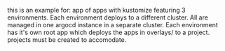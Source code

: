 this is an example for:
app of apps with kustomize featuring 3 environments. 
Each environment deploys to a different cluster.
All are managed in one argocd instance in a separate cluster.
Each environment has it's own root app which deploys the apps in overlays/<environment> to a project.
projects must be created to accomodate.